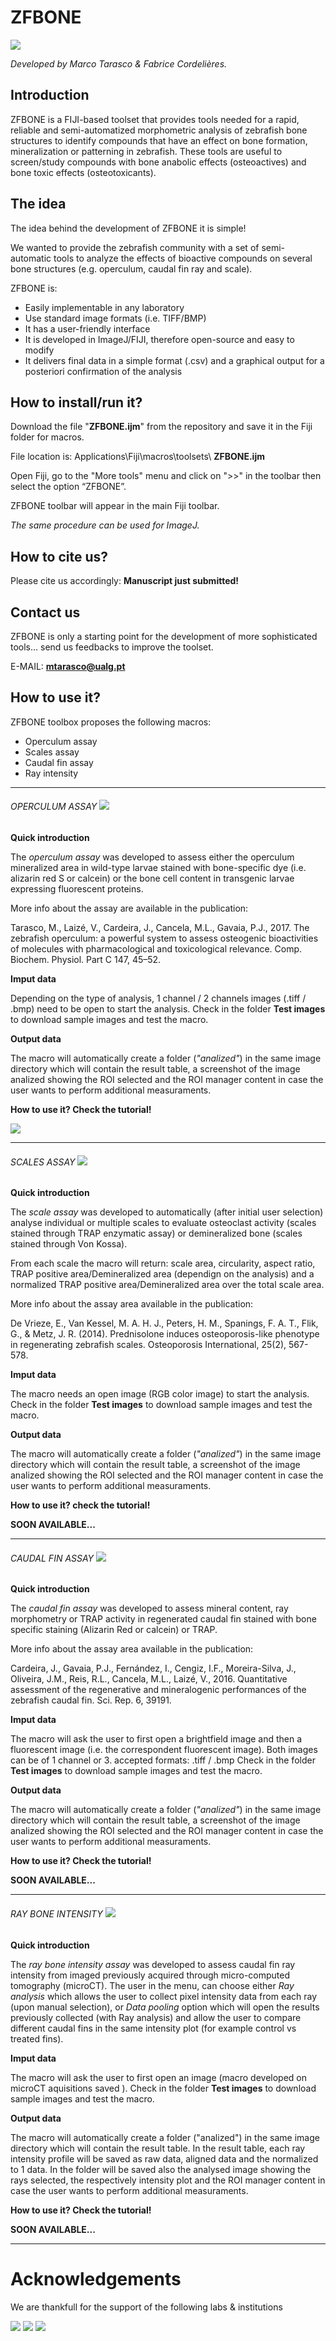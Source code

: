 # ZFBONE 
![](icons/menu2.jpg) 



*Developed by Marco Tarasco & Fabrice Cordelières.*
## Introduction


ZFBONE is a FIJI-based toolset that provides tools needed for a rapid, reliable and semi-automatized morphometric analysis of zebrafish bone structures to identify compounds that have an effect on bone formation, mineralization or patterning in zebrafish. These tools are useful to screen/study compounds with bone anabolic effects (osteoactives) and bone toxic effects (osteotoxicants).

## The idea
The idea behind the development of ZFBONE it is simple!

We wanted to provide the zebrafish community with a set of semi-automatic tools to analyze the effects of bioactive compounds on several bone structures (e.g. operculum, caudal fin ray and scale). 

ZFBONE is:

- Easily implementable in any laboratory
- Use standard image formats (i.e. TIFF/BMP)
- It has a user-friendly interface
- It is developed in ImageJ/FIJI, therefore open-source and easy to modify
- It delivers final data in a simple format (.csv) and a graphical output for a posteriori confirmation of the analysis

## How to install/run it?
Download the file "**ZFBONE.ijm**" from the repository and save it in the Fiji folder for macros. 

File location is: Applications\Fiji\macros\toolsets\ **ZFBONE.ijm**


Open Fiji, go to the "More tools" menu and click on ">>" in the toolbar then select the option “ZFBONE”. 

ZFBONE toolbar will appear in the main Fiji toolbar.

*The same procedure can be used for ImageJ.*


## How to cite us?
Please cite us accordingly: **Manuscript just submitted!**

## Contact us
ZFBONE is only a starting point for the development of more sophisticated tools... send us feedbacks to improve the toolset. 

E-MAIL: **mtarasco@ualg.pt**

## How to use it?

ZFBONE toolbox proposes the following macros:

*	Operculum assay
*	Scales assay
*	Caudal fin assay
*	Ray intensity

 

***
###### OPERCULUM ASSAY ![](icons/Operculum_assay_logo.jpg) 




**Quick introduction**

The *operculum assay* was developed to assess either the operculum mineralized area in wild-type larvae stained with bone-specific dye (i.e. alizarin red S or calcein) or the bone cell content in transgenic larvae expressing fluorescent proteins. 

More info about the assay are available in the publication: 

Tarasco, M., Laizé, V., Cardeira, J., Cancela, M.L., Gavaia, P.J., 2017. The zebrafish operculum: a powerful system to assess osteogenic bioactivities of molecules with pharmacological and toxicological relevance. Comp. Biochem. Physiol. Part C 147, 45–52. 

**Imput data**

Depending on the type of analysis, 1 channel / 2 channels images (.tiff / .bmp) need to be open to start the analysis. Check in the folder **Test images** to download sample images and test the macro.

**Output data**

The macro will automatically create a folder (*"analized"*) in the same image directory which will contain the result table, a screenshot of the image analized showing the ROI selected and the ROI manager content in case the user wants to perform additional measuraments.

**How to use it?  Check the tutorial!**

[![](http://img.youtube.com/vi/KXP4lwZmuEU/0.jpg)](http://www.youtube.com/watch?v=KXP4lwZmuEU "Operculum assay")







***
###### SCALES ASSAY ![](icons/Scales_assay_logo.jpg)
**Quick introduction**

The *scale assay* was developed to automatically (after initial user selection) analyse individual or multiple scales to evaluate osteoclast activity (scales stained through TRAP enzymatic assay) or demineralized bone (scales stained through Von Kossa).

From each scale the macro will return: scale area, circularity, aspect ratio, TRAP positive area/Demineralized area (dependign on the analysis) and a normalized TRAP positive area/Demineralized area over the total scale area. 

More info about the assay area available in the publication: 

De Vrieze, E., Van Kessel, M. A. H. J., Peters, H. M., Spanings, F. A. T., Flik, G., & Metz, J. R. (2014). Prednisolone induces osteoporosis-like phenotype in regenerating zebrafish scales. Osteoporosis International, 25(2), 567-578.


**Imput data**

The macro needs an open image (RGB color image) to start the analysis. Check in the folder **Test images** to download sample images and test the macro.

**Output data**

The macro will automatically create a folder (*"analized"*) in the same image directory which will contain the result table, a screenshot of the image analized showing the ROI selected and the ROI manager content in case the user wants to perform additional measuraments.


**How to use it?  check the tutorial!**

**SOON AVAILABLE...**



***
###### CAUDAL FIN ASSAY ![](icons/Caudal_fin.jpg)
**Quick introduction**

The *caudal fin assay* was developed to assess mineral content, ray morphometry or TRAP activity in regenerated caudal fin stained with bone specific staining (Alizarin Red or calcein) or TRAP. 

More info about the assay area available in the publication: 

Cardeira, J., Gavaia, P.J., Fernández, I., Cengiz, I.F., Moreira-Silva, J., Oliveira, J.M., Reis, R.L., Cancela, M.L., Laizé, V., 2016. Quantitative assessment of the regenerative and mineralogenic performances of the zebrafish caudal fin. Sci. Rep. 6, 39191.

**Imput data**

The macro will ask the user to first open a brightfield image and then a fluorescent image (i.e. the correspondent fluorescent image). Both images can be of 1 channel or 3. accepted formats: .tiff / .bmp Check in the folder **Test images** to download sample images and test the macro.


**Output data**

The macro will automatically create a folder (*"analized"*) in the same image directory which will contain the result table, a screenshot of the image analized showing the ROI selected and the ROI manager content in case the user wants to perform additional measuraments.

**How to use it?  Check the tutorial!**

**SOON AVAILABLE...**

***
###### RAY BONE INTENSITY ![](icons/ray_bone_density.jpg)
**Quick introduction**

The *ray bone intensity assay* was developed to assess caudal fin ray intensity from imaged previously acquired through micro-computed tomography (microCT). The user in the menu, can choose either *Ray analysis* which allows the user to collect pixel intensity data from each ray (upon manual selection), or *Data pooling* option which will open the results previously collected (with Ray analysis) and allow the user to compare different caudal fins in the same intensity plot (for example control vs treated fins).


**Imput data**

The macro will ask the user to first open an image (macro developed on microCT aquisitions saved ). Check in the folder **Test images** to download sample images and test the macro.

**Output data**

The macro will automatically create a folder ("analized") in the same image directory which will contain the result table. In the result table, each ray intensity profile will be saved as raw data, aligned data and the normalized to 1 data. In the folder will be saved also the analysed image showing the rays selected, the respectively intensity plot and the ROI manager content in case the user wants to perform additional measuraments.


**How to use it?  Check the tutorial!**

**SOON AVAILABLE...**


***
# Acknowledgements
We are thankfull for the support of the following labs & institutions





 

![](icons/Bioskel_logo.jpg)
![](http://www.bic.u-bordeaux.fr/wp-content/uploads/2019/02/logo-FBI-BIC-300p-v0.png)
![](http://eubias.org/NEUBIAS/wp-content/uploads/2018/04/Webbanner_logosNEUBIAS-COST-sm.jpg)
	

